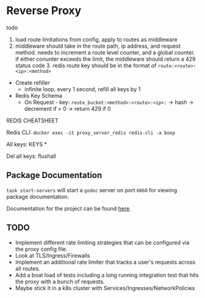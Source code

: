 # Reverse Proxy

todo

1. load route limitations from config, apply to routes as middleware
2. middleware should take in the route path, ip address, and request method. needs to increment a route level counter, and a global counter. if either conunter exceeds the limit, the middleware should return a 429 status code
   3. redis route key should be in the format of `route:<route>:<ip>:<method>`


- Create refiller
  - infinite loop, every 1 second, refill all keys by 1
- Redis Key Schema
  - On Request - key: `route_bucket:<method>:<route>:<ip>:` -> hash -> decrement if > 0 -> return 429 if 0



REDIS CHEATSHEET

Redis CLI: `docker exec -it proxy_server_redis redis-cli -a boop`

All keys: KEYS *

Del all keys: flushall


## Package Documentation

`task start-servers` will start a `godoc` server on port `6060` for viewing package documentation.

Documentation for the project can be found [here](http://localhost:6060/pkg/github.com/itsindigo/reverse-proxy/?m=all).


## TODO 

- Implement different rate limiting strategies that can be configured via the proxy config file.
- Look at TLS/Ingress/Firewalls
- Implement an additional rate limiter that tracks a user's requests across all routes.
- Add a boat load of tests including a long running integration test that hits the proxy with a bunch of requests.
- Maybe stick it in a k8s cluster with Services/Ingresses/NetworkPolicies
